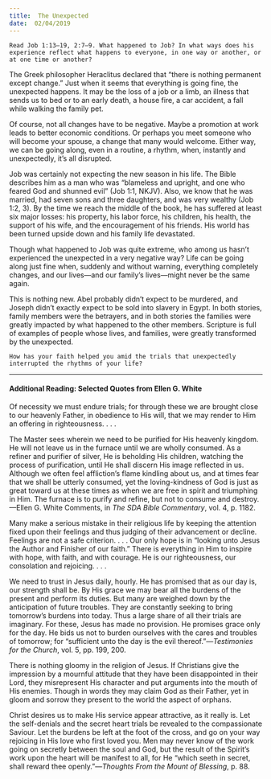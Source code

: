 ```yaml
---
title:  The Unexpected
date:  02/04/2019
---
```


`Read Job 1:13–19, 2:7–9. What happened to Job? In what ways does his experience reflect what happens to everyone, in one way or another, or at one time or another?`

The Greek philosopher Heraclitus declared that “there is nothing permanent except change.” Just when it seems that everything is going fine, the unexpected happens. It may be the loss of a job or a limb, an illness that sends us to bed or to an early death, a house fire, a car accident, a fall while walking the family pet.

Of course, not all changes have to be negative. Maybe a promotion at work leads to better economic conditions. Or perhaps you meet someone who will become your spouse, a change that many would welcome. Either way, we can be going along, even in a routine, a rhythm, when, instantly and unexpectedly, it’s all disrupted.

Job was certainly not expecting the new season in his life. The Bible describes him as a man who was “blameless and upright, and one who feared God and shunned evil” (Job 1:1, NKJV). Also, we know that he was married, had seven sons and three daughters, and was very wealthy (Job 1:2, 3). By the time we reach the middle of the book, he has suffered at least six major losses: his property, his labor force, his children, his health, the support of his wife, and the encouragement of his friends. His world has been turned upside down and his family life devastated.

Though what happened to Job was quite extreme, who among us hasn’t experienced the unexpected in a very negative way? Life can be going along just fine when, suddenly and without warning, everything completely changes, and our lives—and our family’s lives—might never be the same again.

This is nothing new. Abel probably didn’t expect to be murdered, and Joseph didn’t exactly expect to be sold into slavery in Egypt. In both stories, family members were the betrayers, and in both stories the families were greatly impacted by what happened to the other members. Scripture is full of examples of people whose lives, and families, were greatly transformed by the unexpected.

`How has your faith helped you amid the trials that unexpectedly interrupted the rhythms of your life?`

---

#### Additional Reading: Selected Quotes from Ellen G. White

Of necessity we must endure trials; for through these we are brought close to our heavenly Father, in obedience to His will, that we may render to Him an offering in righteousness. . . . 

The Master sees wherein we need to be purified for His heavenly kingdom. He will not leave us in the furnace until we are wholly consumed. As a refiner and purifier of silver, He is beholding His children, watching the process of purification, until He shall discern His image reflected in us. Although we often feel affliction’s flame kindling about us, and at times fear that we shall be utterly consumed, yet the loving-kindness of God is just as great toward us at these times as when we are free in spirit and triumphing in Him. The furnace is to purify and refine, but not to consume and destroy.—Ellen G. White Comments, in _The SDA Bible Commentary_, vol. 4, p. 1182.

Many make a serious mistake in their religious life by keeping the attention fixed upon their feelings and thus judging of their advancement or decline. Feelings are not a safe criterion. . . . Our only hope is in “looking unto Jesus the Author and Finisher of our faith.” There is everything in Him to inspire with hope, with faith, and with courage. He is our righteousness, our consolation and rejoicing. . . .

We need to trust in Jesus daily, hourly. He has promised that as our day is, our strength shall be. By His grace we may bear all the burdens of the present and perform its duties. But many are weighed down by the anticipation of future troubles. They are constantly seeking to bring tomorrow’s burdens into today. Thus a large share of all their trials are imaginary. For these, Jesus has made no provision. He promises grace only for the day. He bids us not to burden ourselves with the cares and troubles of tomorrow; for “sufficient unto the day is the evil thereof.”—_Testimonies for the Church_, vol. 5, pp. 199, 200. 

There is nothing gloomy in the religion of Jesus. If Christians give the impression by a mournful attitude that they have been disappointed in their Lord, they misrepresent His character and put arguments into the mouth of His enemies. Though in words they may claim God as their Father, yet in gloom and sorrow they present to the world the aspect of orphans. 

Christ desires us to make His service appear attractive, as it really is. Let the self-denials and the secret heart trials be revealed to the compassionate Saviour. Let the burdens be left at the foot of the cross, and go on your way rejoicing in His love who first loved you. Men may never know of the work going on secretly between the soul and God, but the result of the Spirit’s work upon the heart will be manifest to all, for He “which seeth in secret, shall reward thee openly.”—_Thoughts From the Mount of Blessing_, p. 88.